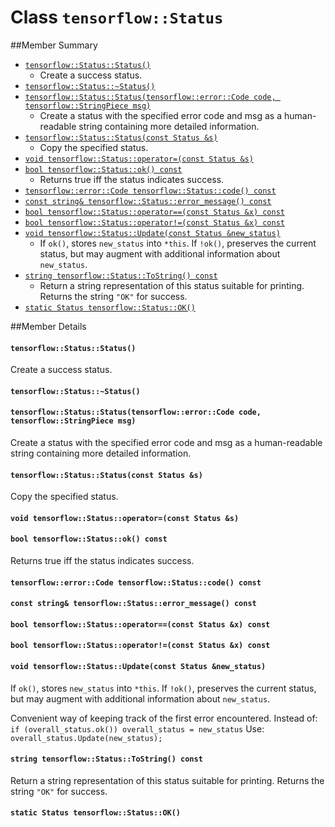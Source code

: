 # Class `tensorflow::Status` <a class="md-anchor" id="AUTOGENERATED-class--tensorflow--status-"></a>





##Member Summary <a class="md-anchor" id="AUTOGENERATED-member-summary"></a>

* [`tensorflow::Status::Status()`](#tensorflow_Status_Status)
  * Create a success status.
* [`tensorflow::Status::~Status()`](#tensorflow_Status_Status)
* [`tensorflow::Status::Status(tensorflow::error::Code code, tensorflow::StringPiece msg)`](#tensorflow_Status_Status)
  * Create a status with the specified error code and msg as a human-readable string containing more detailed information.
* [`tensorflow::Status::Status(const Status &s)`](#tensorflow_Status_Status)
  * Copy the specified status.
* [`void tensorflow::Status::operator=(const Status &s)`](#void_tensorflow_Status_operator_)
* [`bool tensorflow::Status::ok() const`](#bool_tensorflow_Status_ok)
  * Returns true iff the status indicates success.
* [`tensorflow::error::Code tensorflow::Status::code() const`](#tensorflow_error_Code_tensorflow_Status_code)
* [`const string& tensorflow::Status::error_message() const`](#const_string_tensorflow_Status_error_message)
* [`bool tensorflow::Status::operator==(const Status &x) const`](#bool_tensorflow_Status_operator_)
* [`bool tensorflow::Status::operator!=(const Status &x) const`](#bool_tensorflow_Status_operator_)
* [`void tensorflow::Status::Update(const Status &new_status)`](#void_tensorflow_Status_Update)
  * If ` ok() `, stores `new_status` into `*this`. If `!ok()`, preserves the current status, but may augment with additional information about `new_status`.
* [`string tensorflow::Status::ToString() const`](#string_tensorflow_Status_ToString)
  * Return a string representation of this status suitable for printing. Returns the string `"OK"` for success.
* [`static Status tensorflow::Status::OK()`](#static_Status_tensorflow_Status_OK)

##Member Details <a class="md-anchor" id="AUTOGENERATED-member-details"></a>

#### `tensorflow::Status::Status()` <a class="md-anchor" id="tensorflow_Status_Status"></a>

Create a success status.



#### `tensorflow::Status::~Status()` <a class="md-anchor" id="tensorflow_Status_Status"></a>





#### `tensorflow::Status::Status(tensorflow::error::Code code, tensorflow::StringPiece msg)` <a class="md-anchor" id="tensorflow_Status_Status"></a>

Create a status with the specified error code and msg as a human-readable string containing more detailed information.



#### `tensorflow::Status::Status(const Status &s)` <a class="md-anchor" id="tensorflow_Status_Status"></a>

Copy the specified status.



#### `void tensorflow::Status::operator=(const Status &s)` <a class="md-anchor" id="void_tensorflow_Status_operator_"></a>





#### `bool tensorflow::Status::ok() const` <a class="md-anchor" id="bool_tensorflow_Status_ok"></a>

Returns true iff the status indicates success.



#### `tensorflow::error::Code tensorflow::Status::code() const` <a class="md-anchor" id="tensorflow_error_Code_tensorflow_Status_code"></a>





#### `const string& tensorflow::Status::error_message() const` <a class="md-anchor" id="const_string_tensorflow_Status_error_message"></a>





#### `bool tensorflow::Status::operator==(const Status &x) const` <a class="md-anchor" id="bool_tensorflow_Status_operator_"></a>





#### `bool tensorflow::Status::operator!=(const Status &x) const` <a class="md-anchor" id="bool_tensorflow_Status_operator_"></a>





#### `void tensorflow::Status::Update(const Status &new_status)` <a class="md-anchor" id="void_tensorflow_Status_Update"></a>

If ` ok() `, stores `new_status` into `*this`. If `!ok()`, preserves the current status, but may augment with additional information about `new_status`.

Convenient way of keeping track of the first error encountered. Instead of: `if (overall_status.ok()) overall_status = new_status` Use: `overall_status.Update(new_status);`

#### `string tensorflow::Status::ToString() const` <a class="md-anchor" id="string_tensorflow_Status_ToString"></a>

Return a string representation of this status suitable for printing. Returns the string `"OK"` for success.



#### `static Status tensorflow::Status::OK()` <a class="md-anchor" id="static_Status_tensorflow_Status_OK"></a>




